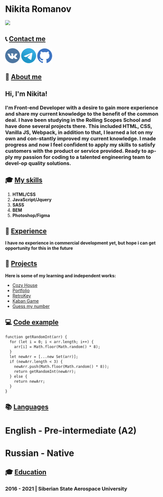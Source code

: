 # Nikita Romanov

[<img src="https://i.imgur.com/CaqwGTg.png" width="400">](https://github.com/acbukka)


## 📞 [Contact me](#Contacts)

[![Vkontakte](/images/md/vk-icon.png)](https://vk.com/acbukka)
[![Telegram](/images/md/tg-icon.png)](https://t.me/romanov99999)
[![Github](/images/md/gh-icon.png)](https://github.com/acbukka)


## 📝 [About me](#About)

## Hi, I'm Nikita!

### I'm Front-end Developer with a desire to gain more experience and share my current knowledge to the benefit of the common deal. I have been studying in the Rolling Scopes School and have done several projects there. This included HTML, CSS, Vanilla JS, Webpack, in addition to that, I learned a lot on my own and con-stantly improved my current knowledge. I made progress and now I feel confident to apply my skills to satisfy customers with the product or service provided. Ready to ap-ply my passion for coding to a talented engineering team to devel-op quality solutions.

## 🎓 [My skills](#Skills)

  1. **HTML/CSS**
  2. **JavaScript/Jquery**
  3. **SASS**
  4. **BEM**
  5. **Photoshop/Figma**

## 👷 [Experience](#Experience)

**I have no experience in commercial development yet, but hope i can get opportunity for this in the future**

## 🔧 [Projects](#Experience)
**Here is some of my learning and independent works:**
- [Cozy House](https://rolling-scopes-school.github.io/acbukka-JSFE2022Q1/shelter/pages/main/)
- [Portfolio](https://rolling-scopes-school.github.io/acbukka-JSFEPRESCHOOL/portfolio/)
- [RetroKey](https://acbukka.github.io/virtual-keyboard/)
- [Kaban Game](https://rolling-scopes-school.github.io/acbukka-JSFEPRESCHOOL/js30-dino/)
- [Guess my number](https://acbukka.github.io/random-num/)

## 💻 [Code example](#Code)

```
function getRandomInt(arr) {
  for (let i = 0; i < arr.length; i++) {
    arr[i] = Math.floor(Math.random() * 8);
  }
  let newArr = [...new Set(arr)];
  if (newArr.length < 3) {
    newArr.push(Math.floor(Math.random() * 8));
    return getRandomInt(newArr);
  } else {
    return newArr;
  }
}
```

## 📚 [Languages](#English)

# English - **Pre-intermediate (A2)**
# Russian - **Native**


## 🎓 [Education](#Education)

    
###  2016 - 2021 | Siberian State Aerospace University 


